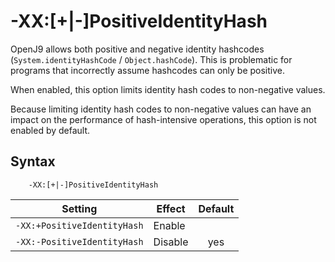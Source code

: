 <!--
* Copyright (c) 2017, 2020 IBM Corp. and others
*
* This program and the accompanying materials are made
* available under the terms of the Eclipse Public License 2.0
* which accompanies this distribution and is available at
* https://www.eclipse.org/legal/epl-2.0/ or the Apache
* License, Version 2.0 which accompanies this distribution and
* is available at https://www.apache.org/licenses/LICENSE-2.0.
*
* This Source Code may also be made available under the
* following Secondary Licenses when the conditions for such
* availability set forth in the Eclipse Public License, v. 2.0
* are satisfied: GNU General Public License, version 2 with
* the GNU Classpath Exception [1] and GNU General Public
* License, version 2 with the OpenJDK Assembly Exception [2].
*
* [1] https://www.gnu.org/software/classpath/license.html
* [2] http://openjdk.java.net/legal/assembly-exception.html
*
* SPDX-License-Identifier: EPL-2.0 OR Apache-2.0 OR GPL-2.0 WITH
* Classpath-exception-2.0 OR LicenseRef-GPL-2.0 WITH Assembly-exception
-->

# -XX:\[+|-\]PositiveIdentityHash

OpenJ9 allows both positive and negative identity hashcodes (`System.identityHashCode` / `Object.hashCode`). This is problematic for programs that incorrectly assume hashcodes can only be positive.

When enabled, this option limits identity hash codes to non-negative values.

Because limiting identity hash codes to non-negative values can have an impact on the performance of hash-intensive operations, this option is not enabled by default.

## Syntax

        -XX:[+|-]PositiveIdentityHash

| Setting                     | Effect  | Default                                                                        |
|-----------------------------|---------|:------------------------------------------------------------------------------:|
| `-XX:+PositiveIdentityHash` | Enable  |                                                                                |
| `-XX:-PositiveIdentityHash` | Disable | <i class="fa fa-check" aria-hidden="true"></i><span class="sr-only">yes</span> |




<!-- ==== END OF TOPIC ==== xxpositiveidentityhash.md ==== -->
